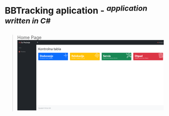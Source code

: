 # BBTracking aplication - _<sup style="color:##f03c15;">application written in C#</sup>_
> Home Page
![](ScreenShoot/home.png)
